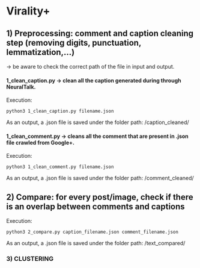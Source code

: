 # Virality+

## 1) Preprocessing: comment and caption cleaning step (removing digits, punctuation, lemmatization,...)
-> be aware to check the correct path of the file in input and output.

#### 1_clean_caption.py -> clean all the caption generated during through NeuralTalk.

Execution:
	
```
python3 1_clean_caption.py filename.json
```

As an output, a .json file is saved under the folder path: /caption_cleaned/

#### 1_clean_comment.py -> cleans all the comment that are present in .json file crawled from Google+.

Execution:

```
python3 1_clean_comment.py filename.json
```

As an output, a .json file is saved under the folder path: /comment_cleaned/

## 2) Compare: for every post/image, check if there is an overlap between comments and captions

Execution:
	
```
python3 2_compare.py caption_filename.json comment_filename.json
```

As an output, a .json file is saved under the folder path: /text_compared/

### 3) CLUSTERING

